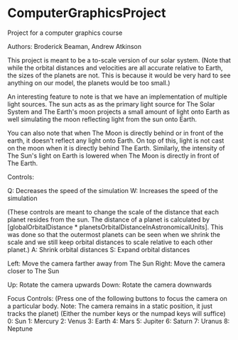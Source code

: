 # ComputerGraphicsProject
Project for a computer graphics course

Authors: Broderick Beaman, Andrew Atkinson

This project is meant to be a to-scale version of our solar system. (Note that while the orbital distances and velocities are all accurate relative to Earth,
the sizes of the planets are not. This is because it would be very hard to see anything on our model, the planets would be too small.)

An interesting feature to note is that we have an implementation of multiple light sources. The sun acts as as the primary light source for The Solar System 
and The Earth's moon projects a small amount of light onto Earth as well simulating the moon reflecting light from the sun onto Earth.

You can also note that when The Moon is directly behind or in front of the earth, it doesn't reflect any light onto Earth. 
On top of this, light is not cast on the moon when it is directly behind The Earth. 
Similarly, the intensity of The Sun's light on Earth is lowered when The Moon is directly in front of The Earth.

Controls:

Q: Decreases the speed of the simulation
W: Increases the speed of the simulation

(These controls are meant to change the scale of the distance that each planet resides from the sun. The distance of a planet is calculated by
[globalOrbitalDistance * planetsOrbitalDistanceInAstronomicalUnits]. This was done so that the outermost planets can be seen when we shrink the scale and we still
keep orbital distances to scale relative to each other planet.)
A: Shrink orbital distances
S: Expand orbital distances

Left: Move the camera farther away from The Sun
Right: Move the camera closer to The Sun

Up: Rotate the camera upwards
Down: Rotate the camera downwards

Focus Controls: (Press one of the following buttons to focus the camera on a particular body. Note: The camera remains in a static position, it just tracks the planet)
(Either the number keys or the numpad keys will suffice)
0: Sun
1: Mercury
2: Venus
3: Earth
4: Mars
5: Jupiter
6: Saturn
7: Uranus
8: Neptune
